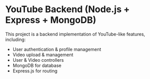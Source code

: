 # YouTube Backend (Node.js + Express + MongoDB)

This project is a backend implementation of YouTube-like features, including:

- User authentication & profile management
- Video upload & management
- User & Video controllers
- MongoDB for database
- Express.js for routing
